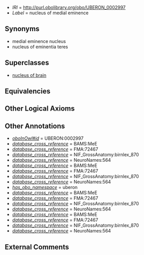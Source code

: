  * *IRI* = http://purl.obolibrary.org/obo/UBERON_0002997
 * *Label* = nucleus of medial eminence

## Synonyms

 * medial eminence nucleus
 * nucleus of eminentia teres

## Superclasses

 * [nucleus of brain](../../UBERON/08/UBERON_0002308.md)

## Equivalencies


## Other Logical Axioms


## Other Annotations

 * *[oboInOwl#id](../../id/oboInOwl#id.md)* = UBERON:0002997
 * *[database_cross_reference](../../ef/oboInOwl#hasDbXref.md)* = BAMS:MeE
 * *[database_cross_reference](../../ef/oboInOwl#hasDbXref.md)* = FMA:72467
 * *[database_cross_reference](../../ef/oboInOwl#hasDbXref.md)* = NIF_GrossAnatomy:birnlex_870
 * *[database_cross_reference](../../ef/oboInOwl#hasDbXref.md)* = NeuroNames:564
 * *[database_cross_reference](../../ef/oboInOwl#hasDbXref.md)* = BAMS:MeE
 * *[database_cross_reference](../../ef/oboInOwl#hasDbXref.md)* = FMA:72467
 * *[database_cross_reference](../../ef/oboInOwl#hasDbXref.md)* = NIF_GrossAnatomy:birnlex_870
 * *[database_cross_reference](../../ef/oboInOwl#hasDbXref.md)* = NeuroNames:564
 * *[has_obo_namespace](../../ce/oboInOwl#hasOBONamespace.md)* = uberon
 * *[database_cross_reference](../../ef/oboInOwl#hasDbXref.md)* = BAMS:MeE
 * *[database_cross_reference](../../ef/oboInOwl#hasDbXref.md)* = FMA:72467
 * *[database_cross_reference](../../ef/oboInOwl#hasDbXref.md)* = NIF_GrossAnatomy:birnlex_870
 * *[database_cross_reference](../../ef/oboInOwl#hasDbXref.md)* = NeuroNames:564
 * *[database_cross_reference](../../ef/oboInOwl#hasDbXref.md)* = BAMS:MeE
 * *[database_cross_reference](../../ef/oboInOwl#hasDbXref.md)* = FMA:72467
 * *[database_cross_reference](../../ef/oboInOwl#hasDbXref.md)* = NIF_GrossAnatomy:birnlex_870
 * *[database_cross_reference](../../ef/oboInOwl#hasDbXref.md)* = NeuroNames:564

## External Comments

